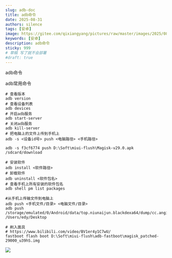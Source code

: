 ```yaml
---
slug: adb-doc
title: adb命令
date: 2025-08-31
authors: silence
tags: [安卓]
image: https://gitee.com/qixiangyang/pictures/raw/master/images/2025/08/20250831233025376.png
keywords: [安卓]
description: adb命令
sticky: 999
# 草稿 写了就不会部署
#draft: true 
---
```

adb命令

<!-- truncate -->


adb常用命令

```shell showLineNumbers
# 查看版本
adb version 
# 查看设备列表
adb devices
# 开启adb服务
adb start-server
# 关闭adb服务
adb kill-server
# 把电脑上的文件上传到手机上
adb -s <设备id号> push <电脑路径> <手机路径>

adb -s f3cf6774 push D:\Soft\miui-flush\Magisk-v29.0.apk  /sdcard/download

# 安装软件
adb install <软件路径>
# 卸载软件
adb uninstall <软件包名>
# 查看手机上所有安装的软件包名
adb shell pm list packages

#从手机上传输文件到电脑上
adb push <手机文件/目录> <电脑文件/目录>
adb push /storage/emulated/0/Android/data/top.niunaijun.blackdexa64/dump/cc.angis.hn /Users/edy/Desktop

```




```shell showLineNumbers
# 刷入面具
# https://www.bilibili.com/video/BV1er4y1C7wU/
fastboot flash boot D:\Soft\miui-flush\adb-fastboot\magisk_patched-29000_u39hS.img
```

![](https://gitee.com/qixiangyang/pictures/raw/master/images/2025/08/20250830154240893.png)
